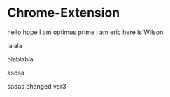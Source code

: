 # Chrome-Extension

hello
hope
I am optimus prime
i am eric
here is Wilson

lalala

blablabla

asdsa

sadas changed ver3
